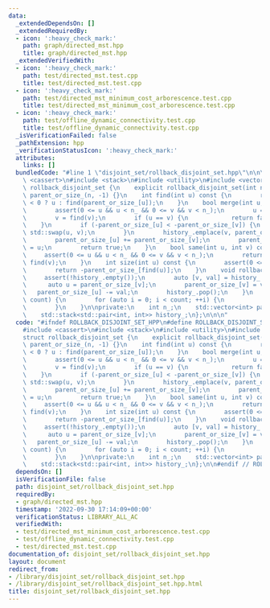 ```yaml
---
data:
  _extendedDependsOn: []
  _extendedRequiredBy:
  - icon: ':heavy_check_mark:'
    path: graph/directed_mst.hpp
    title: graph/directed_mst.hpp
  _extendedVerifiedWith:
  - icon: ':heavy_check_mark:'
    path: test/directed_mst.test.cpp
    title: test/directed_mst.test.cpp
  - icon: ':heavy_check_mark:'
    path: test/directed_mst_minimum_cost_arborescence.test.cpp
    title: test/directed_mst_minimum_cost_arborescence.test.cpp
  - icon: ':heavy_check_mark:'
    path: test/offline_dynamic_connectivity.test.cpp
    title: test/offline_dynamic_connectivity.test.cpp
  _isVerificationFailed: false
  _pathExtension: hpp
  _verificationStatusIcon: ':heavy_check_mark:'
  attributes:
    links: []
  bundledCode: "#line 1 \"disjoint_set/rollback_disjoint_set.hpp\"\n\n\n\n#include\
    \ <cassert>\n#include <stack>\n#include <utility>\n#include <vector>\n\nstruct\
    \ rollback_disjoint_set {\n    explicit rollback_disjoint_set(int n) : n_(n),\
    \ parent_or_size_(n, -1) {}\n    int find(int u) const {\n        return parent_or_size_[u]\
    \ < 0 ? u : find(parent_or_size_[u]);\n    }\n    bool merge(int u, int v) {\n\
    \        assert(0 <= u && u < n_ && 0 <= v && v < n_);\n        u = find(u);\n\
    \        v = find(v);\n        if (u == v) {\n            return false;\n    \
    \    }\n        if (-parent_or_size_[u] < -parent_or_size_[v]) {\n           \
    \ std::swap(u, v);\n        }\n        history_.emplace(v, parent_or_size_[v]);\n\
    \        parent_or_size_[u] += parent_or_size_[v];\n        parent_or_size_[v]\
    \ = u;\n        return true;\n    }\n    bool same(int u, int v) const {\n   \
    \     assert(0 <= u && u < n_ && 0 <= v && v < n_);\n        return find(u) ==\
    \ find(v);\n    }\n    int size(int u) const {\n        assert(0 <= u && u < n_);\n\
    \        return -parent_or_size_[find(u)];\n    }\n    void rollback() {\n   \
    \     assert(!history_.empty());\n        auto [v, val] = history_.top();\n  \
    \      auto u = parent_or_size_[v];\n        parent_or_size_[v] = val;\n     \
    \   parent_or_size_[u] -= val;\n        history_.pop();\n    }\n    void rollback(int\
    \ count) {\n        for (auto i = 0; i < count; ++i) {\n            rollback();\n\
    \        }\n    }\n\nprivate:\n    int n_;\n    std::vector<int> parent_or_size_;\n\
    \    std::stack<std::pair<int, int>> history_;\n};\n\n\n"
  code: "#ifndef ROLLBACK_DISJOINT_SET_HPP\n#define ROLLBACK_DISJOINT_SET_HPP\n\n\
    #include <cassert>\n#include <stack>\n#include <utility>\n#include <vector>\n\n\
    struct rollback_disjoint_set {\n    explicit rollback_disjoint_set(int n) : n_(n),\
    \ parent_or_size_(n, -1) {}\n    int find(int u) const {\n        return parent_or_size_[u]\
    \ < 0 ? u : find(parent_or_size_[u]);\n    }\n    bool merge(int u, int v) {\n\
    \        assert(0 <= u && u < n_ && 0 <= v && v < n_);\n        u = find(u);\n\
    \        v = find(v);\n        if (u == v) {\n            return false;\n    \
    \    }\n        if (-parent_or_size_[u] < -parent_or_size_[v]) {\n           \
    \ std::swap(u, v);\n        }\n        history_.emplace(v, parent_or_size_[v]);\n\
    \        parent_or_size_[u] += parent_or_size_[v];\n        parent_or_size_[v]\
    \ = u;\n        return true;\n    }\n    bool same(int u, int v) const {\n   \
    \     assert(0 <= u && u < n_ && 0 <= v && v < n_);\n        return find(u) ==\
    \ find(v);\n    }\n    int size(int u) const {\n        assert(0 <= u && u < n_);\n\
    \        return -parent_or_size_[find(u)];\n    }\n    void rollback() {\n   \
    \     assert(!history_.empty());\n        auto [v, val] = history_.top();\n  \
    \      auto u = parent_or_size_[v];\n        parent_or_size_[v] = val;\n     \
    \   parent_or_size_[u] -= val;\n        history_.pop();\n    }\n    void rollback(int\
    \ count) {\n        for (auto i = 0; i < count; ++i) {\n            rollback();\n\
    \        }\n    }\n\nprivate:\n    int n_;\n    std::vector<int> parent_or_size_;\n\
    \    std::stack<std::pair<int, int>> history_;\n};\n\n#endif // ROLLBACK_DISJOINT_SET_HPP"
  dependsOn: []
  isVerificationFile: false
  path: disjoint_set/rollback_disjoint_set.hpp
  requiredBy:
  - graph/directed_mst.hpp
  timestamp: '2022-09-30 17:14:09+00:00'
  verificationStatus: LIBRARY_ALL_AC
  verifiedWith:
  - test/directed_mst_minimum_cost_arborescence.test.cpp
  - test/offline_dynamic_connectivity.test.cpp
  - test/directed_mst.test.cpp
documentation_of: disjoint_set/rollback_disjoint_set.hpp
layout: document
redirect_from:
- /library/disjoint_set/rollback_disjoint_set.hpp
- /library/disjoint_set/rollback_disjoint_set.hpp.html
title: disjoint_set/rollback_disjoint_set.hpp
---
```

